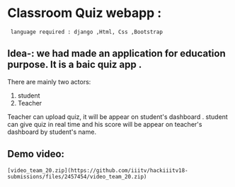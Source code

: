 # Classroom Quiz webapp :
     language required : django ,Html, Css ,Bootstrap
     
## Idea-: we had made an application for education purpose. It is a baic quiz app .
There are mainly two actors:
1. student
2. Teacher

Teacher can upload quiz, it will be appear on student's dashboard .
student can give quiz in real time and his score will be appear on teacher's dashboard by student's name.

## Demo video:
    [video_team_20.zip](https://github.com/iiitv/hackiiitv18-submissions/files/2457454/video_team_20.zip)


